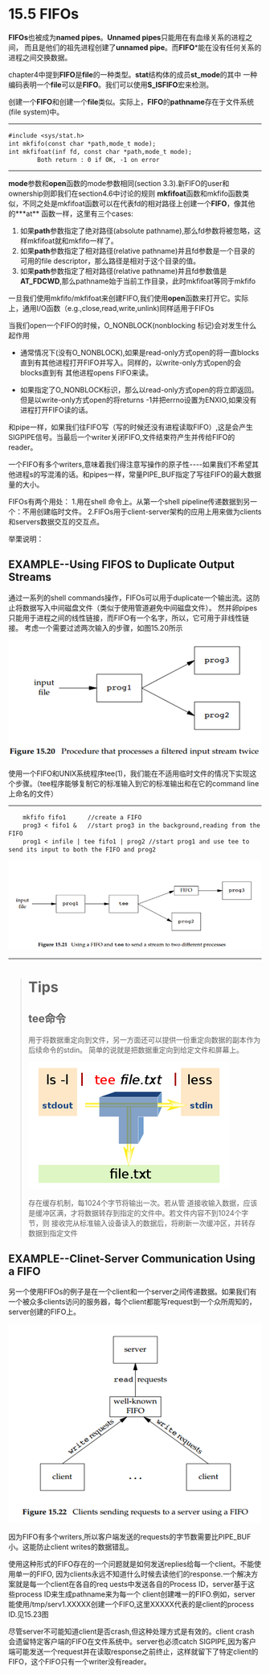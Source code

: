 # 15.5 FIFOs

**FIFOs**也被成为**named pipes**。**Unnamed pipes**只能用在有血缘关系的进程之间，
而且是他们的祖先进程创建了**unnamed pipe**。而**FIFO***能在没有任何关系的进程之间交换数据。

chapter4中提到**FIFO**是**file**的一种类型。**stat**结构体的成员**st_mode**的其中
一种编码表明一个**file**可以是**FIFO**。我们可以使用**S\_ISFIFO**宏来检测。

创建一个**FIFO**和创建一个**file**类似。实际上，**FIFO**的**pathname**存在于文件系统(file system)中。

***
```
#include <sys/stat.h>
int mkfifo(const char *path,mode_t mode);
int mkfifoat(inf fd, const char *path,mode_t mode);
        Both return : 0 if OK, -1 on error
```
***
**mode**参数和**open**函数的mode参数相同(section 3.3).新FIFO的user和ownership则即我们在section4.6中讨论的规则
**mkfifoat**函数和mkfifo函数类似，不同之处是mkfifoat函数可以在代表fd的相对路径上创建一个**FIFO**，像其他的**\*at**
函数一样，这里有三个cases:
1. 如果**path**参数指定了绝对路径(absolute pathname),那么fd参数将被忽略，这样mkfifoat就和mkfifo一样了。
2. 如果**path**参数指定了相对路径(relative pathname)并且fd参数是一个目录的可用的file descriptor，那么路径是相对于这个目录的值。
3. 如果**path**参数指定了相对路径(relative pathname)并且fd参数值是**AT_FDCWD**,那么pathname始于当前工作目录，此时mkfifoat等同于mkfifo

一旦我们使用mkfifo/mkfifoat来创建FIFO,我们使用**open**函数来打开它。实际上，通用I/O函数（e.g.,close,read,write,unlink)同样适用于FIFOs

当我们open一个FIFO的时候，O_NONBLOCK(nonblocking 标记)会对发生什么起作用

* 通常情况下(没有O\_NONBLOCK),如果是read-only方式open的将一直blocks直到有其他进程打开FIFO并写入。同样的，以write-only方式open的会blocks直到有
其他进程opens FIFO来读。

* 如果指定了O\_NONBLOCK标识，那么以read-only方式open的将立即返回。但是以write-only方式open的将returns -1并把errno设置为ENXIO,如果没有进程打开FIFO读的话。

和pipe一样，如果我们往FIFO写（写的时候还没有进程读取FIFO）,这是会产生SIGPIPE信号。当最后一个writer关闭FIFO,文件结束符产生并传给FIFO的reader。

一个FIFO有多个writers,意味着我们得注意写操作的原子性----如果我们不希望其他进程s的写混淆的话。和pipes一样，常量PIPE_BUF指定了写往FIFO的最大数据量的大小。

FIFOs有两个用处：
1.用在shell 命令上。从第一个shell pipeline传递数据到另一个：不用创建临时文件。
2.FIFOs用于client-server架构的应用上用来做为clients和servers数据交互的交互点。

举栗说明：
## EXAMPLE--Using FIFOS to Duplicate Output Streams

通过一系列的shell commands操作，FIFOs可以用于duplicate一个输出流。这防止将数据写入中间磁盘文件（类似于使用管道避免中间磁盘文件）。 然并卵pipes只能用于进程之间的线性链接，而FIFO有一个名字，所以，它可用于非线性链接。
考虑一个需要过滤两次输入的步骤，如图15.20所示

![filter_twice](./images/15_20_procedure_process_twice.png)

使用一个FIFO和UNIX系统程序tee(1)，我们能在不适用临时文件的情况下实现这个步骤。（tee程序能够复制它的标准输入到它的标准输出和在它的command line上命名的文件）

***
```
    mkfifo fifo1      //create a FIFO
    prog3 < fifo1 &   //start prog3 in the background,reading from the FIFO
    prog1 < infile | tee fifo1 | prog2 //start prog1 and use tee to send its input to both the FIFO and prog2
```
![use_tee](./images/15_21_use_FIFO_tee.png)
***

># Tips
>## tee命令
>用于将数据重定向到文件，另一方面还可以提供一份重定向数据的副本作为后续命令的stdin。
>简单的说就是把数据重定向到给定文件和屏幕上。 
>
>![use_tee](./images/15_20_use_tee.png)
>
>存在缓存机制，每1024个字节将输出一次。若从管
>道接收输入数据，应该是缓冲区满，才将数据转存到指定的文件中。若文件内容不到1024个字节，则
>接收完从标准输入设备读入的数据后，将刷新一次缓冲区，并转存数据到指定文件
>

## EXAMPLE--Clinet-Server Communication Using a FIFO

另一个使用FIFOs的例子是在一个client和一个server之间传递数据。如果我们有一个被众多clients访问的服务器，每个client都能写request到一个众所周知的，server创建的FIFO上。

![use_tee](./images/15_22_send_request_server_fifo.png)

因为FIFO有多个writers,所以客户端发送的requests的字节数需要比PIPE_BUF小。这能防止client writes的数据错乱。

使用这种形式的FIFO存在的一个问题就是如何发送replies给每一个client。不能使用单一的FIFO,
因为clients永远不知道什么时候去读他们的response.一个解决方案就是每一个client在各自的req
uests中发送各自的Process ID，server基于这些process ID来生成pathname来为每一个
client创建唯一的FIFO.例如，server能使用/tmp/serv1.XXXXX创建一个FIFO,这里XXXXX代表的是client的process ID.见15.23图

尽管server不可能知道client是否crash,但这种处理方式是有效的。client crash 会遗留特定客户端的FIFO在文件系统中。server也必须catch SIGPIPE,因为客户端可能发送一个request并在读取response之前终止，这样就留下了特定client的FIFO，这个FIFO只有一个writer没有reader。

